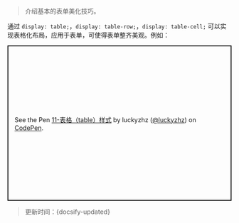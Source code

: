 > 介绍基本的表单美化技巧。

通过 `display: table;`，`display: table-row;`，`display: table-cell;` 可以实现表格化布局，应用于表单，可使得表单整齐美观。例如：

<p class="codepen" data-height="350" data-default-tab="html,result" data-slug-hash="WNZQYLy" data-editable="true" data-user="luckyzhz" style="height: 350px; box-sizing: border-box; display: flex; align-items: center; justify-content: center; border: 2px solid; margin: 1em 0; padding: 1em;">
  <span>See the Pen <a href="https://codepen.io/luckyzhz/pen/WNZQYLy">
  11-表格（table）样式</a> by luckyzhz (<a href="https://codepen.io/luckyzhz">@luckyzhz</a>)
  on <a href="https://codepen.io">CodePen</a>.</span>
</p>
<script async src="https://cpwebassets.codepen.io/assets/embed/ei.js"></script>



> 更新时间：{docsify-updated}